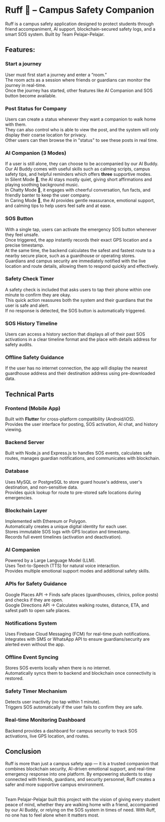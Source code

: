 # Ruff 🐾 – Campus Safety Companion

Ruff is a campus safety application designed to protect students through friend accompaniment, AI support, blockchain-secured safety logs, and a smart SOS system.
Built by Team Pelajar-Pelajar.

## Features: 

### Start a journey <br>
User must first start a journey and enter a “room.” <br>
The room acts as a session where friends or guardians can monitor the journey in real-time. <br>
Once the journey has started, other features like AI Companion and SOS button become available. <br>

### Post Status for Company <br>
Users can create a status whenever they want a companion to walk home with them.  <br>
They can also control who is able to view the post, and the system will only display their coarse location for privacy.  <br>
Other users can then browse the in "status" to see these posts in real time. <br>

### AI Companion (3 Modes) <br>
If a user is still alone, they can choose to be accompanied by our AI Buddy. <br>
Our AI Buddy comes with useful skills such as calming scripts, campus safety tips, and helpful reminders which offers **three** supportive modes.  <br>
In Silent Mode 🎵, the AI stays mostly quiet, giving short affirmations and playing soothing background music.  <br>
In Chatty Mode 💬, it engages with cheerful conversation, fun facts, and friendly banter to keep the user company.  <br>
In Caring Mode 🤗, the AI provides gentle reassurance, emotional support, and calming tips to help users feel safe and at ease. <br>

### SOS Button <br>
With a single tap, users can activate the emergency SOS button whenever they feel unsafe.  <br>
Once triggered, the app instantly records their exact GPS location and a precise timestamp. <br> 
At the same time, the backend calculates the safest and fastest route to a nearby secure place, such as a guardhouse or operating stores.  <br>
Guardians and campus security are immediately notified with the live location and route details, allowing them to respond quickly and effectively. <br>

### Safety Check Timer <br>
A safety check is included that asks users to tap their phone within one minute to confirm they are okay.  <br>
This quick action reassures both the system and their guardians that the user is safe and alert.  <br>
If no response is detected, the SOS button is automatically triggered. <br>

### SOS History Timeline <br>
Users can access a history section that displays all of their past SOS activations in a clear timeline format and the place with details address for safety audits. <br>

### Offline Safety Guidance
If the user has no internet connection, the app will display the nearest guardhouse address and their destination address using pre-downloaded data.

## Technical Parts

### Frontend (Mobile App)
Built with **Flutter** for cross-platform compatibility (Android/iOS). <br>
Provides the user interface for posting, SOS activation, AI chat, and history viewing. <br>

### Backend Server
Built with Node.js and Express.js to handles SOS events, calculates safe routes, manages guardian notifications, and communicates with blockchain. <br>

### Database
Uses MySQL or PostgreSQL to store guard house's address, user's destination, and non-sensitive data.<br>
Provides quick lookup for route to pre-stored safe locations during emergencies.<br>

### Blockchain Layer
Implemented with Ethereum or Polygon.<br>
Automatically creates a unique digital identity for each user.<br>
Stores immutable SOS logs with GPS location and timestamp.<br>
Records full event timelines (activation and deactivation). <br>

### AI Companion
Powered by a Large Language Model (LLM). <br>
Uses Text-to-Speech (TTS) for natural voice interaction. <br>
Provides multiple emotional support modes and additional safety skills.<br>

### APIs for Safety Guidance
Google Places API → Finds safe places (guardhouses, clinics, police posts) and checks if they are open.<br>
Google Directions API → Calculates walking routes, distance, ETA, and safest path to open safe places.<br>

### Notifications System
Uses Firebase Cloud Messaging (FCM) for real-time push notifications.<br>
Integrates with SMS or WhatsApp API to ensure guardians/security are alerted even without the app.<br>

### Offline Event Syncing
Stores SOS events locally when there is no internet.<br>
Automatically syncs them to backend and blockchain once connectivity is restored.<br>

### Safety Timer Mechanism
Detects user inactivity (no tap within 1 minute).<br>
Triggers SOS automatically if the user fails to confirm they are safe.<br>

### Real-time Monitoring Dashboard
Backend provides a dashboard for campus security to track SOS activations, live GPS location, and routes.<br>

## Conclusion

Ruff is more than just a campus safety app — it is a trusted companion that combines blockchain security, AI-driven emotional support, and real-time emergency response into one platform. By empowering students to stay connected with friends, guardians, and security personnel, Ruff creates a safer and more supportive campus environment.<br><br>

Team Pelajar-Pelajar built this project with the vision of giving every student peace of mind, whether they are walking home with a friend, accompanied by our AI Buddy, or relying on the SOS system in times of need. With Ruff, no one has to feel alone when it matters most.<br>
